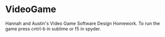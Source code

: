VideoGame
=========

Hannah and Austin's Video Game Software Design Homework. To run the game press cntrl-b in sublime or f5
in spyder.